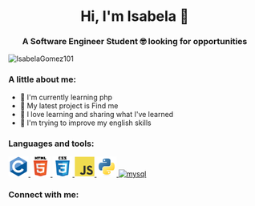 <h1 align="center">Hi, I'm Isabela 👋</h1>

<h3 align="center">A Software Engineer Student 🤓 looking for opportunities</h3>

<p align="left"> <img src="https://komarev.com/ghpvc/?username=IsabelaGomez101&label=Profile%20views&color=B93CFC&style=for-the-badge" alt="IsabelaGomez101" /> </p>

<h3 align="left">A little about me:</h3>


- 🌱 I'm currently learning php
- 🐶 My latest project is Find me 
- 🍎 I love learning and sharing what I've learned
- 📙 I'm trying to improve my english skills


<h3 align="left">Languages and tools:</h3>
<p align="left">
  <a href="https://www.cprogramming.com/" target="_blank" rel="noreferrer"> <img src="https://raw.githubusercontent.com/devicons/devicon/master/icons/c/c-original.svg" alt="c" width="40" height="40"/> </a> 
    <a href="https://www.w3.org/html/" target="_blank"> <img src="https://raw.githubusercontent.com/devicons/devicon/master/icons/html5/html5-original-wordmark.svg" alt="html5" width="40" height="40"/> </a>
   <a href="https://www.w3schools.com/css/" target="_blank"> <img src="https://raw.githubusercontent.com/devicons/devicon/master/icons/css3/css3-original-wordmark.svg" alt="css3" width="40" height="40"/> </a>
  <a href="https://developer.mozilla.org/en-US/docs/Web/JavaScript" target="_blank"> <img src="https://raw.githubusercontent.com/devicons/devicon/master/icons/javascript/javascript-original.svg" alt="javascript" width="40" height="40"/> </a>
   <a href="https://www.python.org" target="_blank"> <img src="https://raw.githubusercontent.com/devicons/devicon/master/icons/python/python-original.svg" alt="python" width="40" height="40"/> </a>
  <a href="https://www.mysql.com" target="_blank"> <img src="https://www.vectorlogo.zone/logos/mysql/mysql-ar21.svg" alt="mysql" width="80" height="40"/> </a>
  </p>
  
  <h3 align="left">Connect with me:</h3>
  

